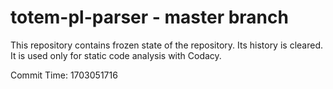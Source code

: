 # totem-pl-parser - master branch

This repository contains frozen state of the repository.
Its history is cleared. It is used only for static code
analysis with Codacy.

Commit Time: 1703051716